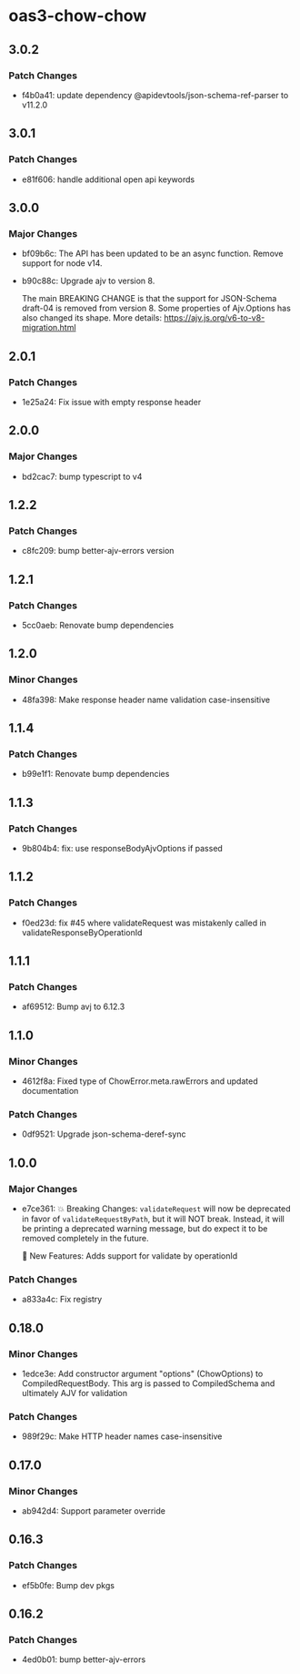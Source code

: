 # oas3-chow-chow

## 3.0.2

### Patch Changes

- f4b0a41: update dependency @apidevtools/json-schema-ref-parser to v11.2.0

## 3.0.1

### Patch Changes

- e81f606: handle additional open api keywords

## 3.0.0

### Major Changes

- bf09b6c: The API has been updated to be an async function.
  Remove support for node v14.
- b90c88c: Upgrade ajv to version 8.

  The main BREAKING CHANGE is that the support for JSON-Schema draft-04 is removed from version 8.
  Some properties of Ajv.Options has also changed its shape.
  More details: https://ajv.js.org/v6-to-v8-migration.html

## 2.0.1

### Patch Changes

- 1e25a24: Fix issue with empty response header

## 2.0.0

### Major Changes

- bd2cac7: bump typescript to v4

## 1.2.2

### Patch Changes

- c8fc209: bump better-ajv-errors version

## 1.2.1

### Patch Changes

- 5cc0aeb: Renovate bump dependencies

## 1.2.0

### Minor Changes

- 48fa398: Make response header name validation case-insensitive

## 1.1.4

### Patch Changes

- b99e1f1: Renovate bump dependencies

## 1.1.3

### Patch Changes

- 9b804b4: fix: use responseBodyAjvOptions if passed

## 1.1.2

### Patch Changes

- f0ed23d: fix #45 where validateRequest was mistakenly called in validateResponseByOperationId

## 1.1.1

### Patch Changes

- af69512: Bump avj to 6.12.3

## 1.1.0

### Minor Changes

- 4612f8a: Fixed type of ChowError.meta.rawErrors and updated documentation

### Patch Changes

- 0df9521: Upgrade json-schema-deref-sync

## 1.0.0

### Major Changes

- e7ce361: 💥 Breaking Changes:
  `validateRequest` will now be deprecated in favor of `validateRequestByPath`, but it will NOT break. Instead, it will be printing a deprecated warning message, but do expect it to be removed completely in the future.

  🎁 New Features:
  Adds support for validate by operationId

### Patch Changes

- a833a4c: Fix registry

## 0.18.0

### Minor Changes

- 1edce3e: Add constructor argument "options" (ChowOptions) to CompiledRequestBody. This arg is passed to CompiledSchema and ultimately AJV for validation

### Patch Changes

- 989f29c: Make HTTP header names case-insensitive

## 0.17.0

### Minor Changes

- ab942d4: Support parameter override

## 0.16.3

### Patch Changes

- ef5b0fe: Bump dev pkgs

## 0.16.2

### Patch Changes

- 4ed0b01: bump better-ajv-errors
